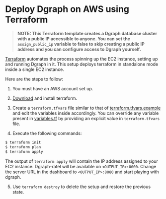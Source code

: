 # Deploy Dgraph on AWS using Terraform

> **NOTE: This Terraform template creates a Dgraph database cluster with a public IP accessible to anyone. You can set the `assign_public_ip` variable
to false to skip creating a public IP address and you can configure access to Dgraph yourself.**

[Terraform](https://terraform.io/) automates the process spinning up the EC2 instance, setting up and running Dgraph in it.
This setup deploys terraform in standalone mode inside a single EC2 instance.

Here are the steps to follow:

1. You must have an AWS account set up.

2. [Download](https://terraform.io/downloads.html) and install terraform.

3. Create a `terraform.tfvars` file similar to that of [terraform.tfvars.example](./terraform.tfvars.example) and edit the variables inside accordingly.
You can override any variable present in [variables.tf](./variables.tf) by providing an explicit value in `terraform.tfvars` file.
 
4. Execute the following commands:

```sh
$ terraform init
$ terraform plan
$ terraform apply
```

The output of `terraform apply` will contain the IP address assigned to your EC2 instance. Dgraph-ratel will be available on `<OUTPUT_IP>:8000`.
Change the server URL in the dashboard to `<OUTPUT_IP>:8080` and start playing with dgraph.

5. Use `terraform destroy` to delete the setup and restore the previous state.
